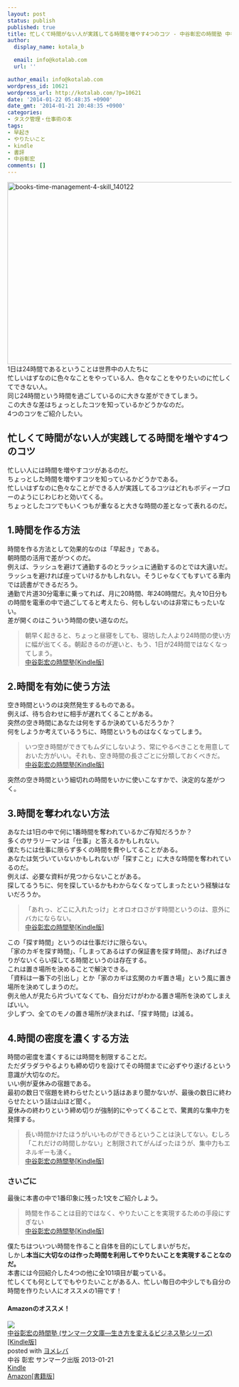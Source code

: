 ```yaml
---
layout: post
status: publish
published: true
title: 忙しくて時間がない人が実践してる時間を増やす4つのコツ - 中谷彰宏の時間塾 中谷彰宏著
author:
  display_name: kotala_b

  email: info@kotalab.com
  url: ''

author_email: info@kotalab.com
wordpress_id: 10621
wordpress_url: http://kotalab.com/?p=10621
date: '2014-01-22 05:48:35 +0900'
date_gmt: '2014-01-21 20:48:35 +0900'
categories:
- タスク管理・仕事術の本
tags:
- 早起き
- やりたいこと
- kindle
- 書評
- 中谷彰宏
comments: []
---
```

<p><img src="http://kotalab.com/wp-content/uploads/books-time-management-4-skill_140122-546x409.jpg" alt="books-time-management-4-skill_140122" width="546" height="409" class="alignnone size-large wp-image-10623" /><br />
1日は24時間であるということは世界中の人たちに<br />
忙しいはずなのに色々なことをやっている人、色々なことをやりたいのに忙しくてできない人。<br />
同じ24時間という時間を過ごしているのに大きな差ができてしまう。<br />
この大きな差はちょっとしたコツを知っているかどうかなのだ。<br />
4つのコツをご紹介したい。<br />
<!--more--></p>
<h2>忙しくて時間がない人が実践してる時間を増やす4つのコツ</h2>
<p>忙しい人には時間を増やすコツがあるのだ。<br />
ちょっとした時間を増やすコツを知っているかどうかである。<br />
忙しいはずなのに色々なことができる人が実践してるコツはどれもボディーブローのようにじわじわと効いてくる。<br />
ちょっとしたコツでもいくつもが重なると大きな時間の差となって表れるのだ。</p>
<h2>1.時間を作る方法</h2>
<p>時間を作る方法として効果的なのは「早起き」である。<br />
朝時間の活用で差がつくのだ。<br />
例えば、ラッシュを避けて通勤するのとラッシュに通勤するのとでは大違いだ。<br />
ラッシュを避ければ座っていけるかもしれない。そうじゃなくてもすいてる車内では読書ができるだろう。<br />
通勤で片道30分電車に乗ってれば、月に20時間、年240時間だ。丸々10日分もの時間を電車の中で過ごしてると考えたら、何もしないのは非常にもったいない。<br />
差が開くのはこういう時間の使い道なのだ。</p>
<blockquote><p>
朝早く起きると、ちょっと昼寝をしても、寝坊した人より24時間の使い方に幅が出てくる。朝起きるのが遅いと、もう、1日が24時間ではなくなってしまう。<br />
<a href="http://www.amazon.co.jp/exec/obidos/asin/B008BCCMMS/same-22/" rel="nofollow" target="_blank">中谷彰宏の時間塾[Kindle版]</a></p></blockquote>
<h2>2.時間を有効に使う方法</h2>
<p>空き時間というのは突然発生するものである。<br />
例えば、待ち合わせに相手が遅れてくることがある。<br />
突然の空き時間にあなたは何をするか決めているだろうか？<br />
何をしようか考えているうちに、時間というものはなくなってしまう。</p>
<blockquote><p>
いつ空き時間ができてもムダにしないよう、常にやるべきことを用意しておいた方がいい。それも、空き時間の長さごとに分類しておくべきだ。<br />
<a href="http://www.amazon.co.jp/exec/obidos/asin/B008BCCMMS/same-22/" rel="nofollow" target="_blank">中谷彰宏の時間塾[Kindle版]</a></p></blockquote>
<p>突然の空き時間という細切れの時間をいかに使いこなすかで、決定的な差がつく。</p>
<h2>3.時間を奪われない方法</h2>
<p>あなたは1日の中で何に1番時間を奪われているかご存知だろうか？<br />
多くのサラリーマンは「仕事」と答えるかもしれない。<br />
僕たちには仕事に限らず多くの時間を費やしてることがある。<br />
あなたは気づいていないかもしれないが「探すこと」に大きな時間を奪われているのだ。<br />
例えば、必要な資料が見つからないことがある。<br />
探してるうちに、何を探しているかもわからなくなってしまったという経験はないだろうか。</p>
<blockquote><p>「あれっ、どこに入れたっけ」とオロオロさがす時間というのは、意外にバカにならない。<br />
<a href="http://www.amazon.co.jp/exec/obidos/asin/B008BCCMMS/same-22/" rel="nofollow" target="_blank">中谷彰宏の時間塾[Kindle版]</a></p></blockquote>
<p>この「探す時間」というのは仕事だけに限らない。<br />
「家のカギを探す時間」、「しまってあるはずの保証書を探す時間」、あげればきりがないくらい探してる時間というのは存在する。<br />
これは置き場所を決めることで解決できる。<br />
「資料は一番下の引出し」とか「家のカギは玄関のカギ置き場」という風に置き場所を決めてしまうのだ。<br />
例え他人が見たら片づいてなくても、自分だけがわかる置き場所を決めてしまえばいい。<br />
少しずつ、全てのモノの置き場所が決まれば、「探す時間」は減る。</p>
<h2>4.時間の密度を濃くする方法</h2>
<p>時間の密度を濃くするには時間を制限することだ。<br />
ただダラダラやるよりも締め切りを設けてその時間までに必ずやり遂げるという意識が大切なのだ。<br />
いい例が夏休みの宿題である。<br />
最初の数日で宿題を終わらせたという話はあまり聞かないが、最後の数日に終わらせたという話は山ほど聞く。<br />
夏休みの終わりという締め切りが強制的にやってくることで、驚異的な集中力を発揮する。</p>
<blockquote><p>
長い時間かけたほうがいいものができるということは決してない。むしろ「これだけの時間しかない」と制限されてがんばったほうが、集中力もエネルギーも湧く。<br />
<a href="http://www.amazon.co.jp/exec/obidos/asin/B008BCCMMS/same-22/" rel="nofollow" target="_blank">中谷彰宏の時間塾[Kindle版]</a></p></blockquote>
<h3>さいごに</h3>
<p>最後に本書の中で1番印象に残った1文をご紹介しよう。</p>
<blockquote><p>時間を作ることは目的ではなく、やりたいことを実現するための手段にすぎない<br />
<a href="http://www.amazon.co.jp/exec/obidos/asin/B008BCCMMS/same-22/" rel="nofollow" target="_blank">中谷彰宏の時間塾[Kindle版]</a></p></blockquote>
<p>僕たちはついつい時間を作ること自体を目的にしてしまいがちだ。<br />
しかし<strong>本当に大切なのは作った時間を利用してやりたいことを実現することなのだ。</strong><br />
本書には今回紹介した4つの他に全101項目が載っている。<br />
忙しくても何としてでもやりたいことがある人、忙しい毎日の中少しでも自分の時間を作りたい人にオススメの1冊です！</p>
<h4 class="aam">Amazonのオススメ！</h4>
<div class="booklink-box">
<div class="booklink-image"><a href="http://www.amazon.co.jp/exec/obidos/asin/B008BCCMMS/same-22/" rel="nofollow" target="_blank"><img src="http://ecx.images-amazon.com/images/I/51v1UNFSHML._SL160_.jpg" style="border: none;" /></a></div>
<div class="booklink-info">
<div class="booklink-name"><a href="http://www.amazon.co.jp/exec/obidos/asin/B008BCCMMS/same-22/" rel="nofollow" target="_blank">中谷彰宏の時間塾 (サンマーク文庫―生き方を変えるビジネス塾シリーズ)[Kindle版]</a>
<div class="booklink-powered-date">posted with <a href="http://yomereba.com" rel="nofollow" target="_blank">ヨメレバ</a></div>
</div>
<div class="booklink-detail">中谷 彰宏 サンマーク出版 2013-01-21    </div>
<div class="booklink-link2">
<div class="shoplinkkindle"><a href="http://www.amazon.co.jp/exec/obidos/ASIN/B008BCCMMS/same-22/" rel="nofollow" target="_blank" >Kindle</a></div>
<div class="shoplinkamazon"><a href="http://www.amazon.co.jp/exec/obidos/ASIN/476319061X/same-22/" rel="nofollow" target="_blank" title="アマゾン" >Amazon[書籍版]</a></div>
</p></div>
</div>
<div class="booklink-footer"></div>
</div>

